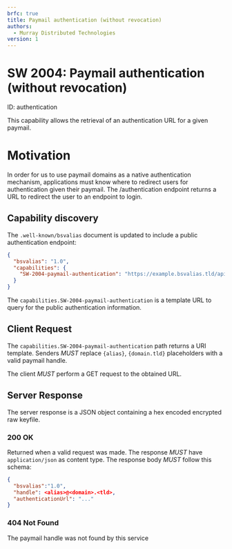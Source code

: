 ```yaml
---
brfc: true
title: Paymail authentication (without revocation)
authors:
  - Murray Distributed Technologies
version: 1
---
```

# SW 2004: Paymail authentication (without revocation)

ID: authentication

This capability allows the retrieval of an authentication URL for a given paymail.

# Motivation
In order for us to use paymail domains as a native authentication mechanism, applications must know where to redirect users for authentication given their paymail. The /authentication endpoint returns a URL to redirect the user to an endpoint to login. 

## Capability discovery

The `.well-known/bsvalias` document is updated to include a public authentication endpoint:

```json
{
  "bsvalias": "1.0",
  "capabilities": {
    "SW-2004-paymail-authentication": "https://example.bsvalias.tld/api/{alias}@{domain.tld}/authentication"
  }
}
```

The `capabilities.SW-2004-paymail-authentication` is a template URL to query for the public authentication information.

## Client Request

The `capabilities.SW-2004-paymail-authentication` path returns a URI template. Senders _MUST_ replace `{alias}`, `{domain.tld}` placeholders with a valid paymail handle.

The client _MUST_ perform a GET request to the obtained URL.

## Server Response

The server response is a JSON object containing a hex encoded encrypted raw keyfile.

### 200 OK

Returned when a valid request was made. The response _MUST_ have `application/json` as content type. The response body _MUST_ follow this schema:

```json
{
  "bsvalias":"1.0",
  "handle": <alias>@<domain>.<tld>,
  "authenticationUrl": "..."
}
```
### 404 Not Found
The paymail handle was not found by this service
